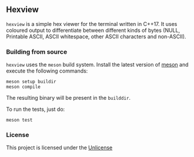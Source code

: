 ## Hexview

`hexview` is a simple hex viewer for the terminal written in C++17. It uses coloured output to differentiate between different kinds of bytes (NULL, Printable ASCII, ASCII whitespace, other ASCII characters and non-ASCII).

### Building from source
`hexview` uses the `meson` build system. Install the latest version of [meson](https://github.com/mesonbuild/meson) and execute the following commands:
```
meson setup buildir
meson compile
```
The resulting binary will be present in the `builddir`.

To run the tests, just do:
```
meson test
```

### License
This project is licensed under the [Unlicense](https://unlicense.org)